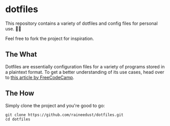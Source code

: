 # dotfiles

This repository contains a variety of dotfiles and config files for personal use. 👩‍💻

Feel free to fork the project for inspiration.

## The What

Dotfiles are essentially configuration files for a variety of programs stored in a plaintext format. To get a better understanding of its use cases, head over to [this article by FreeCodeCamp](https://www.freecodecamp.org/news/dotfiles-what-is-a-dot-file-and-how-to-create-it-in-mac-and-linux/).

## The How

Simply clone the project and you're good to go:

```git
git clone https://github.com/raineedust/dotfiles.git
cd dotfiles
```
